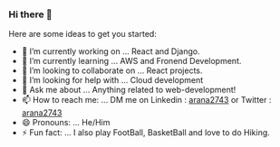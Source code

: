 ### Hi there 👋

Here are some ideas to get you started:

- 🔭 I’m currently working on ... React and Django.
- 🌱 I’m currently learning ... AWS and Fronend Development.
- 👯 I’m looking to collaborate on ... React projects.
- 🤔 I’m looking for help with ... Cloud development
- 💬 Ask me about ... Anything related to web-development!
- 📫 How to reach me: ... DM me on Linkedin : [arana2743](https://www.linkedin.com/in/arana2743) or Twitter : [arana2743](https://twitter.com/arana2743)
- 😄 Pronouns: ... He/Him
- ⚡ Fun fact: ... I also play FootBall, BasketBall and love to do Hiking.
